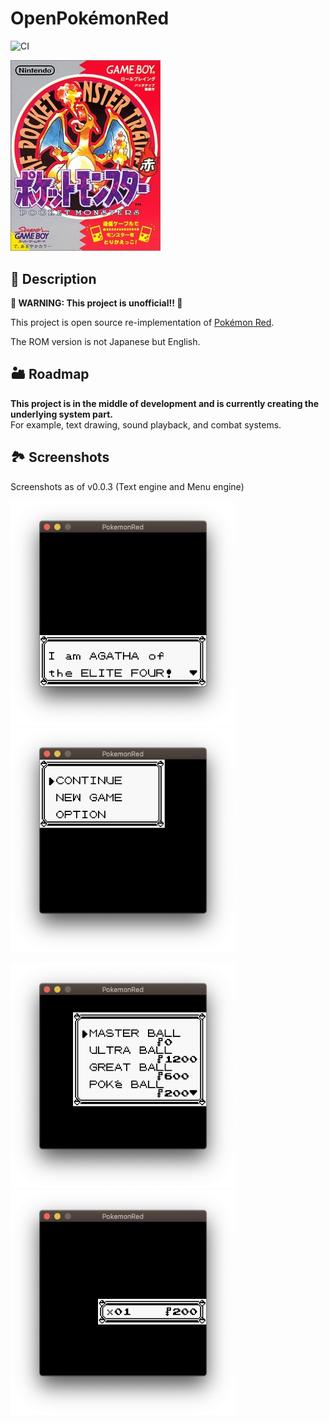 # OpenPokémonRed

![CI](https://github.com/Akatsuki-py/PokemonRed/workflows/Go/badge.svg)

<img src="package.jpg" width="240px" />


## 🔰 Description

**🚧 WARNING: This project is unofficial!! 🚧**

This project is open source re-implementation of [Pokémon Red](https://www.pokemon.com/us/pokemon-video-games/pokemon-red-version-and-pokemon-blue-version/).

The ROM version is not Japanese but English.

## 🏜 Roadmap

**This project is in the middle of development and is currently creating the underlying system part.**  
For example, text drawing, sound playback, and combat systems.

## 🏞 Screenshots

Screenshots as of v0.0.3 (Text engine and Menu engine)

<img src="./screenshots/agatha_text.png" width="360px" height="360px" /> &nbsp;&nbsp; <img src="./screenshots/continue_menu.png" width="360px" height="360px" />

<img src="./screenshots/list_menu.png" width="360px" height="360px" /> &nbsp;&nbsp; <img src="./screenshots/quantity_menu.png" width="360px" height="360px" />